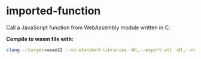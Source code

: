 # imported-function

Call a JavaScript function from WebAssembly module written in C.

**Compile to wasm file with:**

```sh
clang --target=wasm32 --no-standard-libraries -Wl,--export-all -Wl,--no-entry -Wl,--allow-undefined -o program.wasm program.c
```